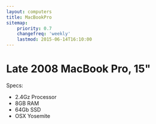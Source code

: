 ```yaml
---
layout: computers
title: MacBookPro
sitemap:
    priority: 0.7
    changefreq: 'weekly'
    lastmod: 2015-06-14T16:10:00
---
```


# Late 2008 MacBook Pro, 15"

Specs:

* 2.4Gz Processor
* 8GB RAM
* 64Gb SSD
* OSX Yosemite

